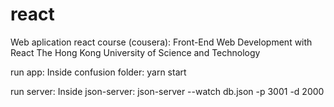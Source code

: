 # react

Web aplication react course (cousera): 
Front-End Web Development with React
The Hong Kong University of Science and Technology


run app:
Inside confusion folder: yarn start

run server:
Inside json-server: json-server --watch db.json -p 3001 -d 2000


